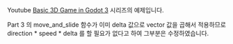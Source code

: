 Youtube [Basic 3D Game in Godot 3](https://www.youtube.com/watch?v=-D-IcbsdT04&t=7s) 시리즈의 예제입니다.

Part 3 의 move_and_slide 함수가 이미 delta 값으로 vector 값을 곱해서 적용하므로 direction * speed * delta 를 할 필요가 없다고 하여 그부분은 수정하였습니다.
